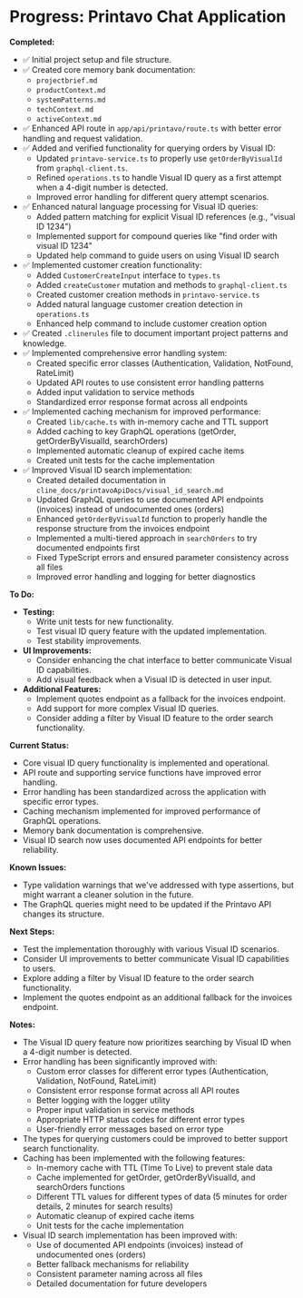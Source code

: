 # Progress: Printavo Chat Application

**Completed:**
- ✅ Initial project setup and file structure.
- ✅ Created core memory bank documentation:
    - `projectbrief.md`
    - `productContext.md`
    - `systemPatterns.md`
    - `techContext.md`
    - `activeContext.md`
- ✅ Enhanced API route in `app/api/printavo/route.ts` with better error handling and request validation.
- ✅ Added and verified functionality for querying orders by Visual ID:
    - Updated `printavo-service.ts` to properly use `getOrderByVisualId` from `graphql-client.ts`.
    - Refined `operations.ts` to handle Visual ID query as a first attempt when a 4-digit number is detected.
    - Improved error handling for different query attempt scenarios.
- ✅ Enhanced natural language processing for Visual ID queries:
    - Added pattern matching for explicit Visual ID references (e.g., "visual ID 1234")
    - Implemented support for compound queries like "find order with visual ID 1234"
    - Updated help command to guide users on using Visual ID search
- ✅ Implemented customer creation functionality:
    - Added `CustomerCreateInput` interface to `types.ts`
    - Added `createCustomer` mutation and methods to `graphql-client.ts`
    - Created customer creation methods in `printavo-service.ts`
    - Added natural language customer creation detection in `operations.ts`
    - Enhanced help command to include customer creation option
- ✅ Created `.clinerules` file to document important project patterns and knowledge.
- ✅ Implemented comprehensive error handling system:
    - Created specific error classes (Authentication, Validation, NotFound, RateLimit)
    - Updated API routes to use consistent error handling patterns
    - Added input validation to service methods
    - Standardized error response format across all endpoints
- ✅ Implemented caching mechanism for improved performance:
    - Created `lib/cache.ts` with in-memory cache and TTL support
    - Added caching to key GraphQL operations (getOrder, getOrderByVisualId, searchOrders)
    - Implemented automatic cleanup of expired cache items
    - Created unit tests for the cache implementation
- ✅ Improved Visual ID search implementation:
    - Created detailed documentation in `cline_docs/printavoApiDocs/visual_id_search.md`
    - Updated GraphQL queries to use documented API endpoints (invoices) instead of undocumented ones (orders)
    - Enhanced `getOrderByVisualId` function to properly handle the response structure from the invoices endpoint
    - Implemented a multi-tiered approach in `searchOrders` to try documented endpoints first
    - Fixed TypeScript errors and ensured parameter consistency across all files
    - Improved error handling and logging for better diagnostics

**To Do:**
- **Testing:**
    - Write unit tests for new functionality.
    - Test visual ID query feature with the updated implementation.
    - Test stability improvements.
- **UI Improvements:**
    - Consider enhancing the chat interface to better communicate Visual ID capabilities.
    - Add visual feedback when a Visual ID is detected in user input.
- **Additional Features:**
    - Implement quotes endpoint as a fallback for the invoices endpoint.
    - Add support for more complex Visual ID queries.
    - Consider adding a filter by Visual ID feature to the order search functionality.

**Current Status:**
- Core visual ID query functionality is implemented and operational.
- API route and supporting service functions have improved error handling.
- Error handling has been standardized across the application with specific error types.
- Caching mechanism implemented for improved performance of GraphQL operations.
- Memory bank documentation is comprehensive.
- Visual ID search now uses documented API endpoints for better reliability.

**Known Issues:**
- Type validation warnings that we've addressed with type assertions, but might warrant a cleaner solution in the future.
- The GraphQL queries might need to be updated if the Printavo API changes its structure.

**Next Steps:**
- Test the implementation thoroughly with various Visual ID scenarios.
- Consider UI improvements to better communicate Visual ID capabilities to users.
- Explore adding a filter by Visual ID feature to the order search functionality.
- Implement the quotes endpoint as an additional fallback for the invoices endpoint.

**Notes:**
- The Visual ID query feature now prioritizes searching by Visual ID when a 4-digit number is detected.
- Error handling has been significantly improved with:
    - Custom error classes for different error types (Authentication, Validation, NotFound, RateLimit)
    - Consistent error response format across all API routes
    - Better logging with the logger utility
    - Proper input validation in service methods
    - Appropriate HTTP status codes for different error types
    - User-friendly error messages based on error type
- The types for querying customers could be improved to better support search functionality.
- Caching has been implemented with the following features:
    - In-memory cache with TTL (Time To Live) to prevent stale data
    - Cache implemented for getOrder, getOrderByVisualId, and searchOrders functions
    - Different TTL values for different types of data (5 minutes for order details, 2 minutes for search results)
    - Automatic cleanup of expired cache items
    - Unit tests for the cache implementation
- Visual ID search implementation has been improved with:
    - Use of documented API endpoints (invoices) instead of undocumented ones (orders)
    - Better fallback mechanisms for reliability
    - Consistent parameter naming across all files
    - Detailed documentation for future developers
